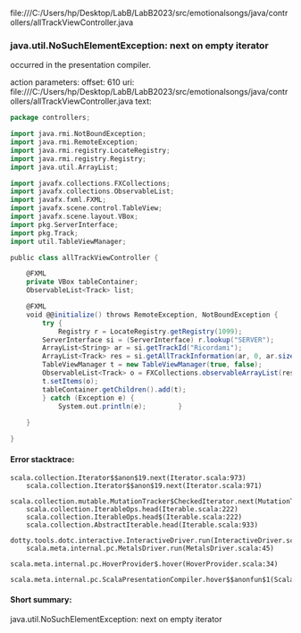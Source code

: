 file:///C:/Users/hp/Desktop/LabB/LabB2023/src/emotionalsongs/java/controllers/allTrackViewController.java
### java.util.NoSuchElementException: next on empty iterator

occurred in the presentation compiler.

action parameters:
offset: 610
uri: file:///C:/Users/hp/Desktop/LabB/LabB2023/src/emotionalsongs/java/controllers/allTrackViewController.java
text:
```scala
package controllers;

import java.rmi.NotBoundException;
import java.rmi.RemoteException;
import java.rmi.registry.LocateRegistry;
import java.rmi.registry.Registry;
import java.util.ArrayList;

import javafx.collections.FXCollections;
import javafx.collections.ObservableList;
import javafx.fxml.FXML;
import javafx.scene.control.TableView;
import javafx.scene.layout.VBox;
import pkg.ServerInterface;
import pkg.Track;
import util.TableViewManager;

public class allTrackViewController {

    @FXML
    private VBox tableContainer;
    ObservableList<Track> list;

    @FXML
    void @@initialize() throws RemoteException, NotBoundException {
        try {
            Registry r = LocateRegistry.getRegistry(1099);
        ServerInterface si = (ServerInterface) r.lookup("SERVER");
        ArrayList<String> ar = si.getTrackId("Ricordami");
        ArrayList<Track> res = si.getAllTrackInformation(ar, 0, ar.size());
        TableViewManager t = new TableViewManager(true, false);
        ObservableList<Track> o = FXCollections.observableArrayList(res);
        t.setItems(o);
        tableContainer.getChildren().add(t);
        } catch (Exception e) {
            System.out.println(e);        }
        
    }

}

```



#### Error stacktrace:

```
scala.collection.Iterator$$anon$19.next(Iterator.scala:973)
	scala.collection.Iterator$$anon$19.next(Iterator.scala:971)
	scala.collection.mutable.MutationTracker$CheckedIterator.next(MutationTracker.scala:76)
	scala.collection.IterableOps.head(Iterable.scala:222)
	scala.collection.IterableOps.head$(Iterable.scala:222)
	scala.collection.AbstractIterable.head(Iterable.scala:933)
	dotty.tools.dotc.interactive.InteractiveDriver.run(InteractiveDriver.scala:168)
	scala.meta.internal.pc.MetalsDriver.run(MetalsDriver.scala:45)
	scala.meta.internal.pc.HoverProvider$.hover(HoverProvider.scala:34)
	scala.meta.internal.pc.ScalaPresentationCompiler.hover$$anonfun$1(ScalaPresentationCompiler.scala:329)
```
#### Short summary: 

java.util.NoSuchElementException: next on empty iterator